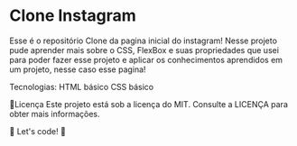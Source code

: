 # Clone Instagram
 
Esse é o repositório Clone da pagina inicial do instagram!
Nesse projeto pude aprender mais sobre o CSS, FlexBox e suas propriedades que usei para poder fazer esse projeto e aplicar os conhecimentos aprendidos em um projeto, nesse caso esse pagina!

Tecnologias:
HTML básico
CSS básico

📝Licença
Este projeto está sob a licença do MIT. Consulte a LICENÇA para obter mais informações.

🚀 Let's code! 🚀
